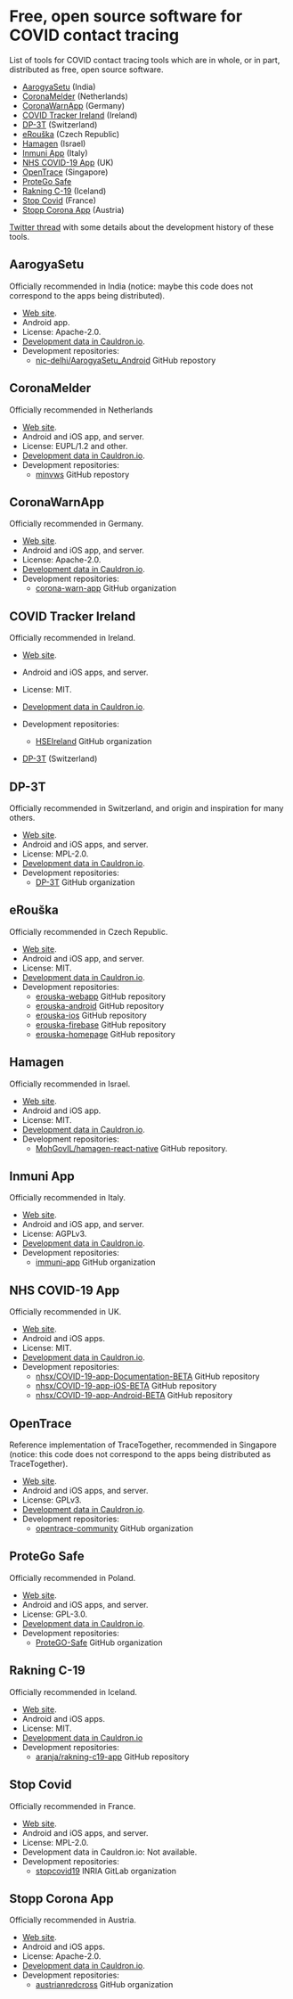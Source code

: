 # Free, open source software for COVID contact tracing

List of tools for COVID contact tracing tools which are in whole, or in part, distributed as free, open source software.

* [AarogyaSetu](#aarogyasetu) (India)
* [CoronaMelder](#coronamelder) (Netherlands)
* [CoronaWarnApp](#coronawarnapp) (Germany)
* [COVID Tracker Ireland](#covidtrackerireland) (Ireland)
* [DP-3T](#dp3t) (Switzerland)
* [eRouška](#erouska) (Czech Republic)
* [Hamagen](#hamagen) (Israel)
* [Inmuni App](#inmuniapp) (Italy)
* [NHS COVID-19 App](#nhscovidapp) (UK)
* [OpenTrace](#opentrace) (Singapore)
* [ProteGo Safe](#protego)
* [Rakning C-19](#rakning) (Iceland)
* [Stop Covid](#stopcovid) (France)
* [Stopp Corona App](#stoppcoronaapp) (Austria)

[Twitter thread](https://threadreaderapp.com/thread/1284889647584337920.html) with some details about the development history of these tools.

## <a name="aarogyasetu">AarogyaSetu</a>

Officially recommended in India (notice: maybe this code does not correspond to the apps being distributed).

* [Web site](https://www.aarogyasetu.gov.in/).
* Android app.
* License: Apache-2.0.
* [Development data in Cauldron.io](https://cauldron.io/dashboard/1560).
* Development repositories:
  * [nic-delhi/AarogyaSetu_Android](https://github.com/nic-delhi/AarogyaSetu_Android) GitHub repostory

## <a name="coronamelder">CoronaMelder</a>

Officially recommended in Netherlands

* [Web site](https://minvws.github.io/nl-covid19-notification-app-community-website/).
* Android and iOS app, and server.
* License: EUPL/1.2 and other.
* [Development data in Cauldron.io](https://cauldron.io/dashboard/1816).
* Development repositories:
  * [minvws](https://github.com/minvws) GitHub repostory

## <a name="coronawarnapp">CoronaWarnApp</a>

Officially recommended in Germany.

* [Web site](https://www.coronawarn.app/en/).
* Android and iOS app, and server.
* License: Apache-2.0.
* [Development data in Cauldron.io](https://cauldron.io/dashboard/1545).
* Development repositories:
  * [corona-warn-app](https://github.com/corona-warn-app) GitHub organization

## <a name="covidtrackerireland">COVID Tracker Ireland</a>

Officially recommended in Ireland.

* [Web site](https://covidtracker.gov.ie/).
* Android and iOS apps, and server.
* License: MIT.
* [Development data in Cauldron.io](https://cauldron.io/dashboard/1766).
* Development repositories:
  * [HSEIreland](https://github.com/HSEIreland) GitHub organization

* [DP-3T](#dp3t) (Switzerland)

## <a name="dp3t">DP-3T</a>

Officially recommended in Switzerland, and origin and inspiration for many others.

* [Web site](https://github.com/DP-3T/documents/blob/master/README.md).
* Android and iOS apps, and server.
* License: MPL-2.0.
* [Development data in Cauldron.io](https://cauldron.io/dashboard/1818).
* Development repositories:
  * [DP-3T](https://github.com/DP-3T) GitHub organization

## <a name="erouska">eRouška</a>

Officially recommended in Czech Republic.

* [Web site](https://erouska.cz/).
* Android and iOS app, and server.
* License: MIT.
* [Development data in Cauldron.io](https://cauldron.io/dashboard/1577).
* Development repositories:
  * [erouska-webapp](https://github.com/covid19cz/erouska-webapp) GitHub repository
  * [erouska-android](https://github.com/covid19cz/erouska-android) GitHub repository
  * [erouska-ios](https://github.com/covid19cz/erouska-ios) GitHub repository
  * [erouska-firebase](https://github.com/covid19cz/erouska-firebase) GitHub repository
  * [erouska-homepage](https://github.com/covid19cz/erouska-homepage) GitHub repository

## <a name="hamagen">Hamagen</a>

Officially recommended in Israel.

* [Web site](https://govextra.gov.il/ministry-of-health/hamagen-app/download-en/).
* Android and iOS app.
* License: MIT.
* [Development data in Cauldron.io](https://cauldron.io/dashboard/1578).
* Development repositories:
  * [MohGovIL/hamagen-react-native](https://github.com/MohGovIL/hamagen-react-native) GitHub repository.

## <a name="inmuniapp">Inmuni App</a>

Officially recommended in Italy.

* [Web site](https://www.immuni.italia.it/).
* Android and iOS app, and server.
* License: AGPLv3.
* [Development data in Cauldron.io](https://cauldron.io/dashboard/1561).
* Development repositories:
  * [immuni-app](https://github.com/immuni-app/) GitHub organization

## <a name="nhscovidapp">NHS COVID-19 App</a>

Officially recommended in UK.

* [Web site](https://www.covid19.nhs.uk/).
* Android and iOS apps.
* License: MIT.
* [Development data in Cauldron.io](https://cauldron.io/dashboard/1565).
* Development repositories:
  * [nhsx/COVID-19-app-Documentation-BETA](https://github.com/nhsx/COVID-19-app-Documentation-BETA) GitHub repository
  * [nhsx/COVID-19-app-iOS-BETA](https://github.com/nhsx/COVID-19-app-iOS-BETA) GitHub repository
  * [nhsx/COVID-19-app-Android-BETA](https://github.com/nhsx/COVID-19-app-Android-BETA) GitHub repository

## <a name="opentrace">OpenTrace</a>

Reference implementation of TraceTogether, recommended in Singapore (notice: this code does not correspond to the apps being distributed as TraceTogether).

* [Web site](https://www.tech.gov.sg/media/technews/six-things-about-opentrace).
* Android and iOS apps, and server.
* License: GPLv3.
* [Development data in Cauldron.io](https://cauldron.io/dashboard/1566).
* Development repositories:
  * [opentrace-community](https://github.com/opentrace-community) GitHub organization

## <a name="protego">ProteGo Safe</a>

Officially recommended in Poland.

* [Web site](https://www.gov.pl/web/protegosafe).
* Android and iOS apps, and server.
* License: GPL-3.0.
* [Development data in Cauldron.io](https://cauldron.io/dashboard/1827).
* Development repositories:
  * [ProteGO-Safe](https://github.com/ProteGO-Safe) GitHub organization

## <a name="rakning">Rakning C-19</a>

Officially recommended in Iceland.

* [Web site](https://www.covid.is/app).
* Android and iOS apps.
* License: MIT.
* [Development data in Cauldron.io](https://cauldron.io/dashboard/1817)
* Development repositories:
  * [aranja/rakning-c19-app](https://github.com/aranja/rakning-c19-app) GitHub repository

## <a name="stopcovid">Stop Covid</a>

Officially recommended in France.

* [Web site](https://www.economie.gouv.fr/stopcovid).
* Android and iOS apps, and server.
* License: MPL-2.0.
* Development data in Cauldron.io: Not available.
* Development repositories:
  * [stopcovid19](https://gitlab.inria.fr/stopcovid19) INRIA GitLab organization


## <a name="stoppcoronaapp">Stopp Corona App</a>

Officially recommended in Austria.

* [Web site](https://www.roteskreuz.at/site/meet-the-stopp-corona-app/).
* Android and iOS apps.
* License: Apache-2.0.
* [Development data in Cauldron.io](https://cauldron.io/dashboard/1559).
* Development repositories:
  * [austrianredcross](https://github.com/austrianredcross) GitHub organization

